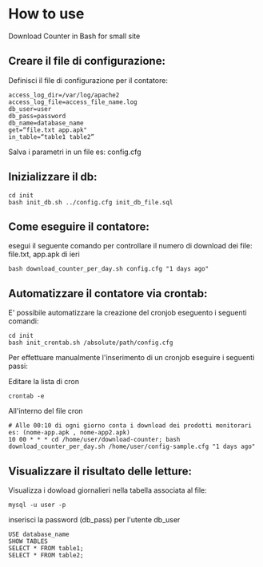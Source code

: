 How to use
================

Download Counter in Bash for small site

Creare il file di configurazione:
---------------------

Definisci il file di configurazione per il contatore:

    access_log_dir=/var/log/apache2
    access_log_file=access_file_name.log
    db_user=user
    db_pass=password
    db_name=database_name
    get=“file.txt app.apk"
    in_table=“table1 table2”

Salva i parametri in un file es: config.cfg

Inizializzare il db:
---------------

    cd init
    bash init_db.sh ../config.cfg init_db_file.sql


Come eseguire il contatore:
--------------
esegui il seguente comando per controllare il numero di download dei file: file.txt, app.apk di ieri

    bash download_counter_per_day.sh config.cfg "1 days ago"

Automatizzare il contatore via crontab:
----------
E' possibile automatizzare la creazione del cronjob eseguento i seguenti comandi:

    cd init
    bash init_crontab.sh /absolute/path/config.cfg

Per effettuare manualmente l'inserimento di un cronjob eseguire i seguenti passi:

Editare la lista di cron

    crontab -e

All'interno del file cron

    # Alle 00:10 di ogni giorno conta i download dei prodotti monitorari es: (nome-app.apk , nome-app2.apk)
    10 00 * * * cd /home/user/download-counter; bash download_counter_per_day.sh /home/user/config-sample.cfg "1 days ago"

Visualizzare il risultato delle letture:
---------
Visualizza i dowload giornalieri nella tabella associata al file:

    mysql -u user -p
    
inserisci la password (db_pass) per l'utente db_user
    
    USE database_name
    SHOW TABLES
    SELECT * FROM table1;
    SELECT * FROM table2;

